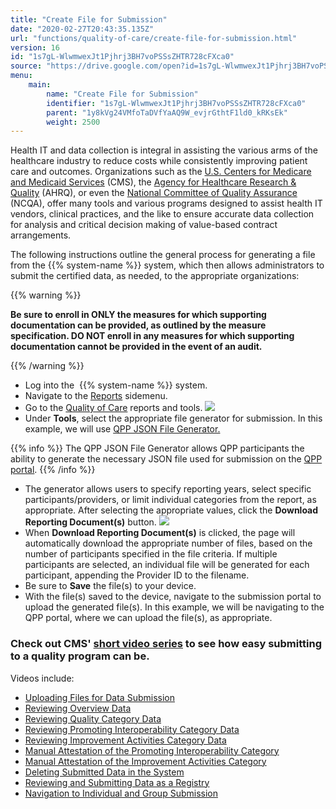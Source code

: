 ```yaml
---
title: "Create File for Submission"
date: "2020-02-27T20:43:35.135Z"
url: "functions/quality-of-care/create-file-for-submission.html"
version: 16
id: "1s7gL-WlwmwexJt1Pjhrj3BH7voPSSsZHTR728cFXca0"
source: "https://drive.google.com/open?id=1s7gL-WlwmwexJt1Pjhrj3BH7voPSSsZHTR728cFXca0"
menu:
    main:
        name: "Create File for Submission"
        identifier: "1s7gL-WlwmwexJt1Pjhrj3BH7voPSSsZHTR728cFXca0"
        parent: "1y8kVg24VMfoTaDVfYaAQ9W_evjrGthtF1ld0_kRKsEk"
        weight: 2500
---
```

Health IT and data collection is integral in assisting the various arms of the healthcare industry to reduce costs while consistently improving patient care and outcomes. Organizations such as the [U.S. Centers for Medicare and Medicaid Services](https://www.cms.gov/) (CMS), the [Agency for Healthcare Research & Quality](https://www.ahrq.gov/professionals/quality-patient-safety/quality-resources/index.html) (AHRQ), or even the [National Committee of Quality Assurance](https://www.ncqa.org/) (NCQA), offer many tools and various programs designed to assist health IT vendors, clinical practices, and the like to ensure accurate data collection for analysis and critical decision making of value-based contract arrangements.

The following instructions outline the general process for generating a file from the {{% system-name %}} system, which then allows administrators to submit the certified data, as needed, to the appropriate organizations: 

{{% warning %}}

**Be sure to enroll in ONLY the measures for which supporting documentation can be provided, as outlined by the measure specification. DO NOT enroll in any measures for which supporting documentation cannot be provided in the event of an audit.**

{{% /warning %}}


* Log into the  {{% system-name %}} system.
* Navigate to the [Reports](https://system/?f=layout&module=reports&name=reports&tabmodule=reports) sidemenu.
* Go to the [Quality of Care](https://system/?f=layout&module=reports&name=Quality+of+Care&tabmodule=reports&t=Quality+of+Care) reports and tools.  ![](create-file-for-submission.images/image1.png)
* Under <strong>Tools</strong>, select the appropriate file generator for submission. In this example, we will use [QPP JSON File Generator.](https://system/?f=layout&s=pat&module=MIPS&name=QPPJSON-Generation&t=Quality+of+Care&tabmodule=reports) 

{{% info %}} The QPP JSON File Generator allows QPP participants the ability to generate the necessary JSON file used for submission on the [QPP portal](https://qpp.cms.gov/login). {{% /info %}}

* The generator allows users to specify reporting years, select specific participants/providers, or limit individual categories from the report, as appropriate. After selecting the appropriate values, click the <strong>Download Reporting Document(s)</strong> button. ![](create-file-for-submission.images/image2.png)
* When <strong>Download Reporting Document(s)</strong> is clicked, the page will automatically download the appropriate number of files, based on the number of participants specified in the file criteria. If multiple participants are selected, an individual file will be generated for each participant, appending the Provider ID to the filename.
* Be sure to <strong>Save</strong> the file(s) to your device.
* With the file(s) saved to the device, navigate to the submission portal to upload the generated file(s). In this example, we will be navigating to the QPP portal, where we can upload the file(s), as appropriate. 

### Check out CMS' [short video series](https://www.youtube.com/watch?v=DLBsBw55p7Y&feature=youtu.be) to see how easy submitting to a quality program can be.

Videos include:

* [Uploading Files for Data Submission](https://www.youtube.com/watch?v=DLBsBw55p7Y&feature=youtu.be)
* [Reviewing Overview Data](https://www.youtube.com/watch?v=X8vHB2gfonU&feature=youtu.be)
* [Reviewing Quality Category Data](https://www.youtube.com/watch?v=TeIh6h7mByY&feature=youtu.be)
* [Reviewing Promoting Interoperability Category Data](https://www.youtube.com/watch?v=jgcx8rsTY3w&feature=youtu.be)
* [Reviewing Improvement Activities Category Data](https://www.youtube.com/watch?v=lj3vH4gID0Q&feature=youtu.be)
* [Manual Attestation of the Promoting Interoperability Category](https://www.youtube.com/watch?v=wP_sGO0cdX4&feature=youtu.be)
* [Manual Attestation of the Improvement Activities Category](https://www.youtube.com/watch?v=Uh12TBmlC7A&feature=youtu.be)
* [Deleting Submitted Data in the System](https://www.youtube.com/watch?v=_NJ0t_cfMXY&feature=youtu.be)
* [Reviewing and Submitting Data as a Registry](https://www.youtube.com/watch?v=iGFYslxit-U&feature=youtu.be)
* [Navigation to Individual and Group Submission](https://www.youtube.com/watch?v=yd6EBtEGX1w&feature=youtu.be)
